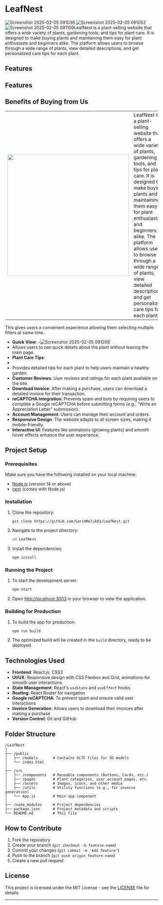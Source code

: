 
# LeafNest
![Screenshot 2025-02-05 091036](https://github.com/user-attachments/assets/53281741-d4f8-4131-88ae-fdd264ab92b9)
![Screenshot 2025-02-05 091052](https://github.com/user-attachments/assets/22551a0a-2809-4331-8ec1-fff36d4fba72)
![Screenshot 2025-02-05 091109](https://github.com/user-attachments/assets/7b570f4b-b069-47ec-87f2-cc208df4f1a0)LeafNest is a plant-selling website that offers a wide variety of plants, gardening tools, and tips for plant care. It is designed to make buying plants and maintaining them easy for plant enthusiasts and beginners alike. The platform allows users to browse through a wide range of plants, view detailed descriptions, and get personalized care tips for each plant.

## Features
## Features
## Benefits of Buying from Us

<table>
  <tr>
    <td>
      <img src="![Screenshot 2025-02-05 105828](https://github.com/user-attachments/assets/db1a7d4d-421d-487c-86f9-26bc84d4f651)
" width="400"/>
    </td>
    <td>
      LeafNest is a plant-selling website that offers a wide variety of plants, gardening tools, and tips for plant care. 
      It is designed to make buying plants and maintaining them easy for plant enthusiasts and beginners alike. 
      The platform allows users to browse through a wide range of plants, view detailed descriptions, and get personalized care tips for each plant.
    </td>
  </tr>
</table>

This gives users a convenient experience allowing them selecting multiple filters at same time..


- **Quick View**:
-![Screenshot 2025-02-05 091208](https://github.com/user-attachments/assets/3bace204-7626-48b2-bca9-a3cb24caf359)
-  Allows users to see quick details about the plant without leaving the main page.
- **Plant Care Tips**:
-
-   Provides detailed tips for each plant to help users maintain a healthy garden.
- **Customer Reviews**: User reviews and ratings for each plant available on the site.
- **Download Invoice**: After making a purchase, users can download a detailed invoice for their transaction.
- **reCAPTCHA Integration**: Prevents spam and bots by requiring users to complete a Google reCAPTCHA before submitting forms (e.g., "Write an Appreciation Letter" submission).
- **Account Management**: Users can manage their account and orders.
- **Responsive Design**: The website adapts to all screen sizes, making it mobile-friendly.
- **Interactive UI**: Features like animations (growing plants) and smooth hover effects enhance the user experience.


## Project Setup

### Prerequisites

Make sure you have the following installed on your local machine:
- [Node.js](https://nodejs.org/) (version 14 or above)
- [npm](https://www.npmjs.com/) (comes with Node.js)

### Installation

1. Clone the repository:
   ```bash
   git clone https://github.com/SarimMalik01/LeafNest.git
   ```

2. Navigate to the project directory:
   ```bash
   cd LeafNest
   ```

3. Install the dependencies:
   ```bash
   npm install
   ```

### Running the Project

1. To start the development server:
   ```bash
   npm start
   ```

2. Open [http://localhost:3003](http://localhost:3003) in your browser to view the application.

### Building for Production

1. To build the app for production:
   ```bash
   npm run build
   ```

2. The optimized build will be created in the `build` directory, ready to be deployed.

## Technologies Used

- **Frontend**: React.js, CSS3
- **UI/UX**: Responsive design with CSS Flexbox and Grid, animations for smooth user interactions.
- **State Management**: React's `useState` and `useEffect` hooks
- **Routing**: React Router for navigation
- **Google reCAPTCHA**: To prevent spam and ensure valid user interactions
- **Invoice Generation**: Allows users to download their invoices after making a purchase
- **Version Control**: Git and GitHub

## Folder Structure

```
/LeafNest
│
├── /public
│   ├── /models       # Contains GLTF files for 3D models
│   └── index.html
│
├── /src
│   ├── /components   # Reusable components (Buttons, Cards, etc.)
│   ├── /pages        # Plant categories, user account pages, etc.
│   ├── /assets       # Images, icons, and other media
│   ├── /utils        # Utility functions (e.g., for invoice generation)
│   └── App.js        # Main app component
│
├── /node_modules     # Project dependencies
├── package.json      # Project metadata and scripts
└── README.md         # This file
```

## How to Contribute

1. Fork the repository
2. Create your branch (`git checkout -b feature-name`)
3. Commit your changes (`git commit -m 'Add feature'`)
4. Push to the branch (`git push origin feature-name`)
5. Create a new pull request

## License

This project is licensed under the MIT License - see the [LICENSE](LICENSE) file for details.

---


